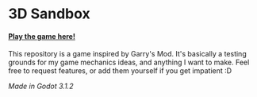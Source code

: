 # 3D Sandbox
#### [Play the game here!](https://craftablescience.github.io/godot-3d-sandbox/html5/ "Click Me")

This repository is a game inspired by Garry's Mod. It's basically a testing grounds for my game mechanics ideas, and anything I want to make.
Feel free to request features, or add them yourself if you get impatient :D

*Made in Godot 3.1.2*
